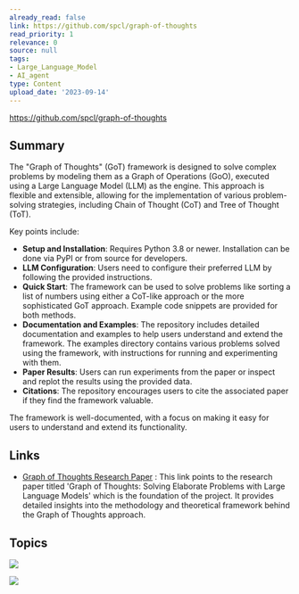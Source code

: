 ```yaml
---
already_read: false
link: https://github.com/spcl/graph-of-thoughts
read_priority: 1
relevance: 0
source: null
tags:
- Large_Language_Model
- AI_agent
type: Content
upload_date: '2023-09-14'
---
```


https://github.com/spcl/graph-of-thoughts
## Summary

The "Graph of Thoughts" (GoT) framework is designed to solve complex problems by modeling them as a Graph of Operations (GoO), executed using a Large Language Model (LLM) as the engine. This approach is flexible and extensible, allowing for the implementation of various problem-solving strategies, including Chain of Thought (CoT) and Tree of Thought (ToT).

Key points include:

- **Setup and Installation**: Requires Python 3.8 or newer. Installation can be done via PyPI or from source for developers.
- **LLM Configuration**: Users need to configure their preferred LLM by following the provided instructions.
- **Quick Start**: The framework can be used to solve problems like sorting a list of numbers using either a CoT-like approach or the more sophisticated GoT approach. Example code snippets are provided for both methods.
- **Documentation and Examples**: The repository includes detailed documentation and examples to help users understand and extend the framework. The examples directory contains various problems solved using the framework, with instructions for running and experimenting with them.
- **Paper Results**: Users can run experiments from the paper or inspect and replot the results using the provided data.
- **Citations**: The repository encourages users to cite the associated paper if they find the framework valuable.

The framework is well-documented, with a focus on making it easy for users to understand and extend its functionality.
## Links

- [Graph of Thoughts Research Paper](https://arxiv.org/pdf/2308.09687.pdf) : This link points to the research paper titled 'Graph of Thoughts: Solving Elaborate Problems with Large Language Models' which is the foundation of the project. It provides detailed insights into the methodology and theoretical framework behind the Graph of Thoughts approach.

## Topics

![](topics/Concept/Graph%20of%20Thoughts%20GoT)

![](topics/Concept/Graph%20of%20Operations)